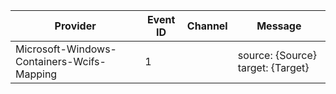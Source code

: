 Provider                                    |  Event ID  |  Channel  |  Message
--------------------------------------------|------------|-----------|-----------------------------------
Microsoft-Windows-Containers-Wcifs-Mapping  |  1         |           |  source: {Source} target: {Target}